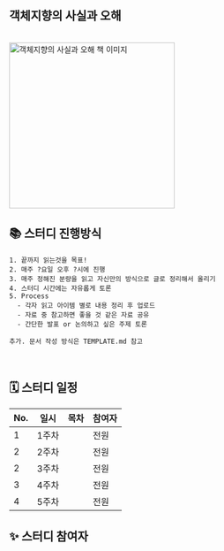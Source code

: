 ## 객체지향의 사실과 오해
<br />

<img src="https://github.com/thepsyentist-public/learning-essence-of-object-orientation/assets/137966751/8c464a0a-b171-43d4-ad62-bb812ccb14c1" width="300" alt="객체지향의 사실과 오해 책 이미지" />


## 📚 스터디 진행방식
```
1. 끝까지 읽는것을 목표!
2. 매주 ?요일 오후 ?시에 진행
3. 매주 정해진 분량을 읽고 자신만의 방식으로 글로 정리해서 올리기
4. 스터디 시간에는 자유롭게 토론
5. Process
  - 각자 읽고 아이템 별로 내용 정리 후 업로드
  - 자료 중 참고하면 좋을 것 같은 자료 공유
  - 간단한 발표 or 논의하고 싶은 주제 토론

추가. 문서 작성 방식은 TEMPLATE.md 참고
```
<br />

## 🗓 스터디 일정

| No. | 일시         | 목차                 | 참여자 |
|-----|------------|----------------------|-----|
| 1   | 1주차        |                     | 전원  |
| 2   | 2주차        |                     | 전원  |
| 2   | 3주차        |                     | 전원  |
| 3   | 4주차        |                     | 전원  |
| 4   | 5주차        |                     | 전원  |



## ✨ 스터디 참여자 

<table>
    <tr>
    </tr>
</table>
